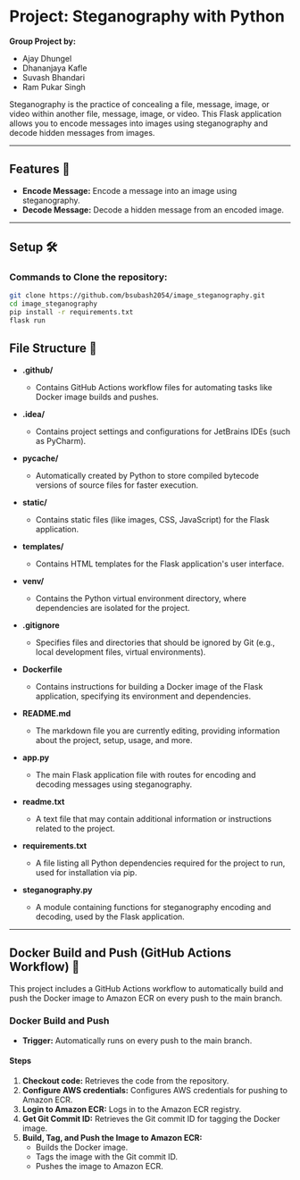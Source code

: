 # Project: Steganography with Python

**Group Project by:**

- Ajay Dhungel
- Dhananjaya Kafle
- Suvash Bhandari
- Ram Pukar Singh

Steganography is the practice of concealing a file, message, image, or video within another file, message, image, or video. This Flask application allows you to encode messages into images using steganography and decode hidden messages from images.

---

## Features 🚀
- **Encode Message:** Encode a message into an image using steganography.
- **Decode Message:** Decode a hidden message from an encoded image.

---

## Setup 🛠️

### Commands to Clone the repository:
```bash
git clone https://github.com/bsubash2054/image_steganography.git
cd image_steganography
pip install -r requirements.txt
flask run
````

## File Structure 📁

- **.github/**
  - Contains GitHub Actions workflow files for automating tasks like Docker image builds and pushes.
  
- **.idea/**
  - Contains project settings and configurations for JetBrains IDEs (such as PyCharm).
  
- **__pycache__/**
  - Automatically created by Python to store compiled bytecode versions of source files for faster execution.
  
- **static/**
  - Contains static files (like images, CSS, JavaScript) for the Flask application.
  
- **templates/**
  - Contains HTML templates for the Flask application's user interface.
  
- **venv/**
  - Contains the Python virtual environment directory, where dependencies are isolated for the project.
  
- **.gitignore**
  - Specifies files and directories that should be ignored by Git (e.g., local development files, virtual environments).
  
- **Dockerfile**
  - Contains instructions for building a Docker image of the Flask application, specifying its environment and dependencies.
  
- **README.md**
  - The markdown file you are currently editing, providing information about the project, setup, usage, and more.
  
- **app.py**
  - The main Flask application file with routes for encoding and decoding messages using steganography.
  
- **readme.txt**
  - A text file that may contain additional information or instructions related to the project.
  
- **requirements.txt**
  - A file listing all Python dependencies required for the project to run, used for installation via pip.
  
- **steganography.py**
  - A module containing functions for steganography encoding and decoding, used by the Flask application.

---

## Docker Build and Push (GitHub Actions Workflow) 🐳

This project includes a GitHub Actions workflow to automatically build and push the Docker image to Amazon ECR on every push to the main branch.

### Docker Build and Push

- **Trigger:** Automatically runs on every push to the main branch.

#### Steps
1. **Checkout code:** Retrieves the code from the repository.
2. **Configure AWS credentials:** Configures AWS credentials for pushing to Amazon ECR.
3. **Login to Amazon ECR:** Logs in to the Amazon ECR registry.
4. **Get Git Commit ID:** Retrieves the Git commit ID for tagging the Docker image.
5. **Build, Tag, and Push the Image to Amazon ECR:**
   - Builds the Docker image.
   - Tags the image with the Git commit ID.
   - Pushes the image to Amazon ECR.
